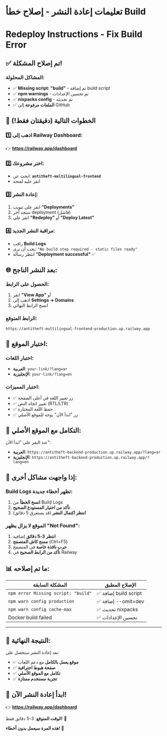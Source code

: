 # تعليمات إعادة النشر - إصلاح خطأ Build
# Redeploy Instructions - Fix Build Error

## ✅ تم إصلاح المشكلة!

### المشاكل المحلولة:
- ✅ **Missing script: "build"** - تم إضافة build script
- ✅ **npm warnings** - تم تحسين الإعدادات
- ✅ **nixpacks config** - تم تحديثه
- ✅ **الملفات مرفوعة** إلى GitHub

## 🚀 الخطوات التالية (دقيقتان فقط!)

### 1️⃣ اذهب إلى Railway Dashboard:
👉 **https://railway.app/dashboard**

### 2️⃣ اختر مشروعك:
- ابحث عن: **`antitheft-multilingual-frontend`**
- انقر عليه لفتحه

### 3️⃣ إعادة النشر:
1. انقر على تبويب **"Deployments"**
2. ستجد آخر deployment (فاشل)
3. انقر على **"Redeploy"** أو **"Deploy Latest"**

### 4️⃣ مراقبة النشر الجديد:
- راقب **Build Logs**
- يجب أن ترى: `"No build step required - static files ready"`
- انتظر رسالة **"Deployment successful"** ✅

## 🌐 بعد النشر الناجح:

### الحصول على الرابط:
1. انقر **"View App"** أو
2. اذهب إلى **Settings → Domains**
3. انسخ الرابط النهائي

### الرابط المتوقع:
```
https://antitheft-multilingual-frontend-production.up.railway.app
```

## 🧪 اختبار الموقع:

### اختبار اللغات:
- **العربية**: `your-link/?lang=ar`
- **الإنجليزية**: `your-link/?lang=en`

### اختبار المميزات:
- ✅ زر تغيير اللغة في أعلى الصفحة
- ✅ تغيير اتجاه النص (RTL/LTR)
- ✅ حفظ اللغة المختارة
- ✅ زر "ابدأ الآن" يوجه للموقع الأصلي

## 🎯 التكامل مع الموقع الأصلي:

عند النقر على "ابدأ الآن":
- **العربية**: `https://antitheft-backend-production.up.railway.app/?lang=ar`
- **الإنجليزية**: `https://antitheft-backend-production.up.railway.app/?lang=en`

## 🔧 إذا واجهت مشاكل أخرى:

### Build Logs تظهر أخطاء جديدة:
1. **انسخ الخطأ** من Build Logs
2. **تأكد من اختيار المستودع الصحيح**
3. **انتظر اكتمال النشر** (قد يستغرق 5 دقائق)

### الموقع لا يزال يظهر "Not Found":
1. **انتظر 3-5 دقائق** إضافية
2. **مسح كاش المتصفح** (Ctrl+F5)
3. **جرب نافذة خاصة** في المتصفح
4. **تأكد من الرابط الصحيح** في Railway

## 📊 ما تم إصلاحه:

| المشكلة السابقة | الإصلاح المطبق |
|-----------------|----------------|
| `npm error Missing script: "build"` | ✅ إضافة build script |
| `npm warn config production` | ✅ إضافة --omit=dev |
| `npm warn config cache-max` | ✅ تحديث nixpacks |
| Docker build failed | ✅ تحسين الإعدادات |

---

## 🎉 النتيجة النهائية:

بعد إعادة النشر ستحصل على:
- ✅ **موقع يعمل بالكامل** مع دعم اللغات
- ✅ **صفحة هبوط احترافية**
- ✅ **تكامل مع الموقع الأصلي**
- ✅ **تجربة مستخدم ممتازة**

## 🚀 ابدأ إعادة النشر الآن!

👉 **https://railway.app/dashboard**

**الوقت المتوقع**: 3-5 دقائق فقط! 🎯

**هذه المرة سيعمل بدون أخطاء! 🎉**
